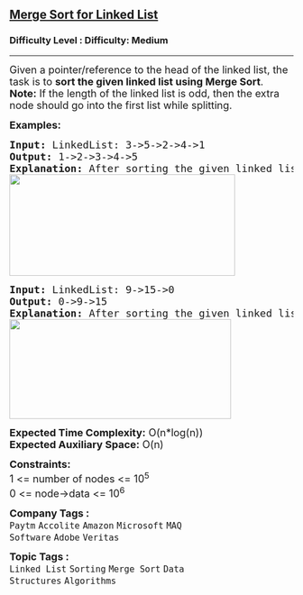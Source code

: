 <h2><a href="https://www.geeksforgeeks.org/problems/sort-a-linked-list/1?itm_source=geeksforgeeks&itm_medium=article&itm_campaign=practice_card">Merge Sort for Linked List</a></h2><h3>Difficulty Level : Difficulty: Medium</h3><hr><div class="problems_problem_content__Xm_eO"><p><span style="font-size: 18px;">Given a pointer/reference to the head of the linked list, the task is to <strong>sort the given linked list using Merge Sort</strong>.</span><br><span style="font-size: 18px;"><strong>Note:</strong> If the length of the linked list is odd, then the extra node should go into the first list while splitting.</span></p>
<p><span style="font-size: 18px;"><strong>Examples:</strong></span></p>
<pre><span style="font-size: 18px;"><strong>Input: </strong>LinkedList: 3-&gt;5-&gt;2-&gt;4-&gt;1
<strong>Output: </strong>1-&gt;2-&gt;3-&gt;4-&gt;5<strong>
Explanation: </strong>After sorting the given linked list, the resultant matrix will be 1-&gt;2-&gt;3-&gt;4-&gt;5.<br><img src="https://media.geeksforgeeks.org/img-practice/prod/addEditProblem/700523/Web/Other/blobid0_1722065236.png" width="400" height="180"></span>
</pre>
<pre><span style="font-size: 18px;"><strong>Input: </strong>LinkedList: 9-&gt;15-&gt;0
<strong>Output: </strong>0-&gt;9-&gt;15<strong>
Explanation: </strong>After sorting the given linked list , resultant will be 0-&gt;9-&gt;15.<br><img src="https://media.geeksforgeeks.org/img-practice/prod/addEditProblem/700523/Web/Other/blobid1_1722065301.png" width="393" height="177"><br></span></pre>
<p><span style="font-size: 18px;"><strong>Expected Time Complexity:</strong> O(n*log(n))<br><strong>Expected Auxiliary Space:</strong> O(n)</span></p>
<p><span style="font-size: 18px;"><strong>Constraints:</strong><br>1 &lt;= number of nodes &lt;= 10<sup>5<br></sup>0 &lt;= node-&gt;data &lt;= 10<sup>6</sup></span></p></div><p><span style=font-size:18px><strong>Company Tags : </strong><br><code>Paytm</code>&nbsp;<code>Accolite</code>&nbsp;<code>Amazon</code>&nbsp;<code>Microsoft</code>&nbsp;<code>MAQ Software</code>&nbsp;<code>Adobe</code>&nbsp;<code>Veritas</code>&nbsp;<br><p><span style=font-size:18px><strong>Topic Tags : </strong><br><code>Linked List</code>&nbsp;<code>Sorting</code>&nbsp;<code>Merge Sort</code>&nbsp;<code>Data Structures</code>&nbsp;<code>Algorithms</code>&nbsp;
